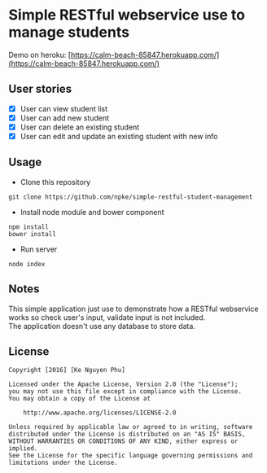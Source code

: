# Simple RESTful webservice use  to manage students

Demo on heroku: [https://calm-beach-85847.herokuapp.com/](https://calm-beach-85847.herokuapp.com/)

## User stories
* [x] User can view student list
* [x] User can add new student
* [x] User can delete an existing student
* [x] User can edit and update an existing student with new info

## Usage

* Clone this repository

```git
git clone https://github.com/npke/simple-restful-student-management
```

* Install node module and bower component

```terminal
npm install
bower install
```

* Run server

```terminal
node index
```

## Notes

This simple application just use to demonstrate how a RESTful webservice works so check user's input, validate input is not included.  
The application doesn't use any database to store data.


## License

    Copyright [2016] [Ke Nguyen Phu]

    Licensed under the Apache License, Version 2.0 (the "License");
    you may not use this file except in compliance with the License.
    You may obtain a copy of the License at

        http://www.apache.org/licenses/LICENSE-2.0

    Unless required by applicable law or agreed to in writing, software
    distributed under the License is distributed on an "AS IS" BASIS,
    WITHOUT WARRANTIES OR CONDITIONS OF ANY KIND, either express or implied.
    See the License for the specific language governing permissions and
    limitations under the License.

